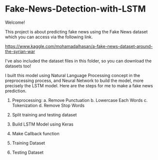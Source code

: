 # Fake-News-Detection-with-LSTM

Welcome!

This project is about predicting fake news using the Fake News dataset which you can access via the following link.

https://www.kaggle.com/mohamadalhasan/a-fake-news-dataset-around-the-syrian-war

I've also included the dataset files in this folder, so you can download the datasets too!

I built this model using Natural Language Processing concept in the preprocessing process, and Neural Network to build the model, more precisely the LSTM model. Here are the steps for me to make a fake news prediction.

1. Preprocessing:
     a. Remove Punctuation
     b. Lowercase Each Words
     c. Tokenization
     d. Remove Stop Words

2. Split training and testing dataset

3. Build LSTM Model using Keras

4. Make Callback function

5. Training Dataset

6. Testing Dataset
